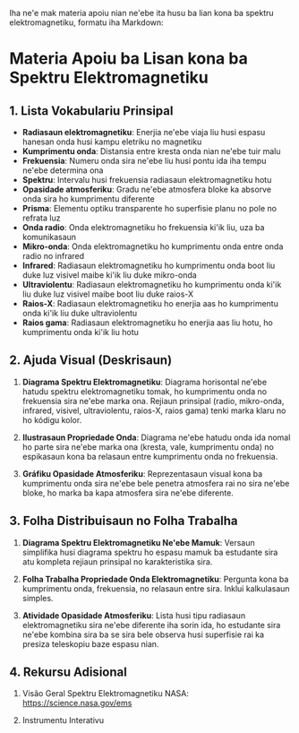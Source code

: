 Iha ne'e mak materia apoiu nian ne'ebe ita husu ba lian kona ba spektru elektromagnetiku, formatu iha Markdown:

# Materia Apoiu ba Lisan kona ba Spektru Elektromagnetiku

## 1. Lista Vokabulariu Prinsipal

- **Radiasaun elektromagnetiku**: Enerjia ne'ebe viaja liu husi espasu hanesan onda husi kampu eletriku no magnetiku
- **Kumprimentu onda**: Distansia entre kresta onda nian ne'ebe tuir malu
- **Frekuensia**: Numeru onda sira ne'ebe liu husi pontu ida iha tempu ne'ebe determina ona
- **Spektru**: Intervalu husi frekuensia radiasaun elektromagnetiku hotu
- **Opasidade atmosferiku**: Gradu ne'ebe atmosfera bloke ka absorve onda sira ho kumprimentu diferente
- **Prisma**: Elementu optiku transparente ho superfisie planu no pole no refrata luz
- **Onda radio**: Onda elektromagnetiku ho frekuensia ki'ik liu, uza ba komunikasaun
- **Mikro-onda**: Onda elektromagnetiku ho kumprimentu onda entre onda radio no infrared
- **Infrared**: Radiasaun elektromagnetiku ho kumprimentu onda boot liu duke luz visivel maibe ki'ik liu duke mikro-onda
- **Ultraviolentu**: Radiasaun elektromagnetiku ho kumprimentu onda ki'ik liu duke luz visivel maibe boot liu duke raios-X
- **Raios-X**: Radiasaun elektromagnetiku ho enerjia aas ho kumprimentu onda ki'ik liu duke ultraviolentu
- **Raios gama**: Radiasaun elektromagnetiku ho enerjia aas liu hotu, ho kumprimentu onda ki'ik liu hotu

## 2. Ajuda Visual (Deskrisaun)

1. **Diagrama Spektru Elektromagnetiku**: Diagrama horisontal ne'ebe hatudu spektru elektromagnetiku tomak, ho kumprimentu onda no frekuensia sira ne'ebe marka ona. Rejiaun prinsipal (radio, mikro-onda, infrared, visivel, ultraviolentu, raios-X, raios gama) tenki marka klaru no ho kódigu kolor.

2. **Ilustrasaun Propriedade Onda**: Diagrama ne'ebe hatudu onda ida nomal ho parte sira ne'ebe marka ona (kresta, vale, kumprimentu onda) no espikasaun kona ba relasaun entre kumprimentu onda no frekuensia.

3. **Gráfiku Opasidade Atmosferiku**: Reprezentasaun visual kona ba kumprimentu onda sira ne'ebe bele penetra atmosfera rai no sira ne'ebe bloke, ho marka ba kapa atmosfera sira ne'ebe diferente.

## 3. Folha Distribuisaun no Folha Trabalha

1. **Diagrama Spektru Elektromagnetiku Ne'ebe Mamuk**: Versaun simplifika husi diagrama spektru ho espasu mamuk ba estudante sira atu kompleta rejiaun prinsipal no karakteristika sira.

2. **Folha Trabalha Propriedade Onda Elektromagnetiku**: Pergunta kona ba kumprimentu onda, frekuensia, no relasaun entre sira. Inklui kalkulasaun simples.

3. **Atividade Opasidade Atmosferiku**: Lista husi tipu radiasaun elektromagnetiku sira ne'ebe diferente iha sorin ida, ho estudante sira ne'ebe kombina sira ba se sira bele observa husi superfisie rai ka presiza teleskopiu baze espasu nian.

## 4. Rekursu Adisional

1. Visão Geral Spektru Elektromagnetiku NASA: 
   https://science.nasa.gov/ems

2. Instrumentu Interativu